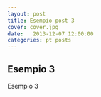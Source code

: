 ```yaml
---
layout: post
title: Esempio post 3
cover: cover.jpg
date:   2013-12-07 12:00:00
categories: pt posts
---
```


## Esempio 3

Esempio 3
